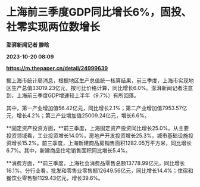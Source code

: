 # 上海前三季度GDP同比增长6%，固投、社零实现两位数增长
**澎湃新闻记者 滕晗**

**2023-10-20 08:09**

**https://m.thepaper.cn/detail/24999639**

据上海市统计局消息，根据地区生产总值统一核算结果，前三季度，上海市实现地区生产总值33019.23亿元，按可比价格计算，同比增长6.0%。澎湃新闻记者注意到，上海前三季度GDP增速较上半年（9.7%）有所回落。

其中，第一产业增加值56.42亿元，同比增长2.1%；第二产业增加值7953.57亿元，增长4.2%；第三产业增加值25009.24亿元，增长6.6%。

**固定资产投资方面，**前三季度，上海固定资产投资同比增长25.0%。从主要投资领域看，工业投资增长14.0%，房地产开发投资增长25.3%，城市基础设施投资增长15.2%。前三季度，上海新建商品房销售面积1282.05万平方米，同比增长6.7%。其中，新建商品住宅销售面积同比增长5.4%。

**消费方面，**前三季度，上海社会消费品零售总额13778.99亿元，同比增长16.1%。分行业看，批发和零售业零售额12649.56亿元，同比增长14.4%；住宿和餐饮业零售额1129.43亿元，增长39.6%。